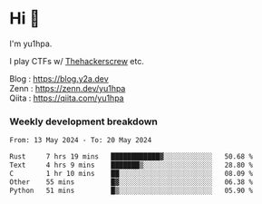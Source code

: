 # Hi 👋

I'm yu1hpa.

I play CTFs w/ [Thehackerscrew](https://www.thehackerscrew.team/) etc.

Blog : https://blog.y2a.dev  
Zenn : https://zenn.dev/yu1hpa  
Qiita : https://qiita.com/yu1hpa  

### Weekly development breakdown

<!--START_SECTION:waka-->

```txt
From: 13 May 2024 - To: 20 May 2024

Rust     7 hrs 19 mins   ████████████▓░░░░░░░░░░░░   50.68 %
Text     4 hrs 9 mins    ███████▒░░░░░░░░░░░░░░░░░   28.80 %
C        1 hr 10 mins    ██░░░░░░░░░░░░░░░░░░░░░░░   08.09 %
Other    55 mins         █▓░░░░░░░░░░░░░░░░░░░░░░░   06.38 %
Python   51 mins         █▒░░░░░░░░░░░░░░░░░░░░░░░   05.90 %
```

<!--END_SECTION:waka-->

